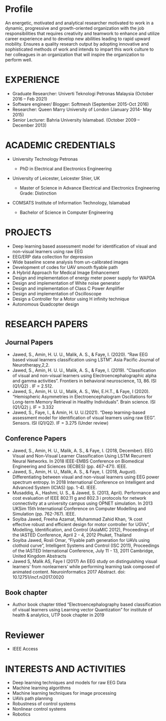# Profile

<div align="text-justify">
 An energetic, motivated and analytical researcher motivated to work in a dynamic, progressive and growth-oriented organization with the job responsibilities that requires creativity and teamwork to enhance and utilize career experience and to develop new abilities leading to rapid upward mobility. Ensures a quality research output by adopting innovative and sophisticated methods of work and intends to impart this work culture to her colleagues in an organization that will inspire the organization to perform well.
</div>

# EXPERIENCE

-	Graduate Researcher: Univerti Teknologi Petronas Malaysia (October 2016 – Feb 2021)
-	Software engineer/ Blogger: Softmesh (September 2015-Oct 2016)
-	Researcher: Queen Marry University of London (January 2014- May 2015)
-	Senior Lecturer: Bahria University Islamabad. (October 2009 – December 2013)

# ACADEMIC CREDENTIALS

- University Technology Petronas                                                                         
  - PhD in Electrical and Electronics Engineering

- University of Leicester, Leicester Shier, UK
  -	Master of Science in Advance Electrical and Electronics Engineering Grade: Distinction

- COMSATS Institute of Information Technology, Islamabad	
  - Bachelor of Science in Computer Engineering

# PROJECTS

-	Deep learning based assessment model for identification of visual and non-visual learners using raw EEG
-	EEG/ERP data collection for depression
-	Wide baseline scene analysis from un-calibrated images
-	Development of codes for UAV smooth flyable path
-	A Hybrid Approach for Medical Image Enhancement
-	Design and implementation of energy meter power supply for WAPDA
-	Design and implementation of White noise generator
-	Design and implementation of Class C Power Amplifier
-	Design and implementation of Oscilloscope
-	Design a Controller for a Motor using H infinity technique
-	Autonomous Quadcopter design

# RESEARCH PAPERS

## Journal Papers

- Jawed, S., Amin, H. U. U., Malik, A. S., & Faye, I. (2020). “Raw EEG based visual learners classification using LSTM”. Asia Pacific Journal of Neurotherapy,2,2.
-	Jawed, S., Amin, H. U. U., Malik, A. S., & Faye, I. (2019). “Classification of visual and non-visual learners using Electroencephalographic alpha and gamma activities”. Frontiers in behavioral neuroscience, 13, 86. ISI (Q1/Q2) . IF = 2.512.
-	Jawed, S., Amin, H. U. U., Malik, A. S., Wei, E.H.T., & Faye, I (2020). “Hemispheric Asymmetries in  Electroencephalogram Oscillations for Long-term Memory Retrieval in Healthy Individuals”. Brain science. ISI (Q1/Q2) j. IF = 3.332 
-	Jawed, S., Faye, I., & Amin, H. U. U.(2021). “Deep learning-based assessment model for identification of visual learners using raw EEG”.  Sensors. ISI (Q1/Q2). IF = 3.275 (Under review)

## Conference Papers

-	Jawed, S., Amin, H. U., Malik, A. S., & Faye, I. (2018, December). EEG Visual and Non-Visual Learner Classification Using LSTM Recurrent Neural Networks. In 2018 IEEE-EMBS Conference on Biomedical Engineering and Sciences (IECBES) (pp. 467-471). IEEE.
-	Jawed, S., Amin, H. U., Malik, A. S., & Faye, I. (2018, August). Differentiating between visual and non-visual  learners  using  EEG  power  spectrum  entropy.  In 2018 International Conference  on  Intelligent  and  Advanced  System  (ICIAS) (pp. 1-4). IEEE.
-	Musaddiq, A., Hashmi, U. S., & Jawed, S. (2013, April). Performance and cost evaluation of IEEE 802.11 g and 802.3 i protocols for network connectivity at a university campus using OPNET simulation. In 2013 UKSim 15th International Conference on Computer Modelling and Simulation (pp. 762-767). IEEE.
-	Soyiba Jawed, Freeha Azamat, Muhammad Zahid Khan, “A cost effective robust and efficient design for motor controller for UGVs”, Modelling, Identification, and Control (AsiaMIC 2012), Proceedings of the IASTED Conference, April 2 - 4, 2012 Phuket, Thailand
-	Soyiba Jawed, Rosli Omar, “Flyable path generation for UAVs using clothoid curve”, Intelligent Systems and Control (ISC 2011), Proceedings of the IASTED International Conference, July 11 - 13, 2011 Cambridge, United Kingdom
Abstracts
-	Jawed S, Malik AS, Faye I (2017) An EEG study on distinguishing visual learners’ from nonlearners’ while performing learning task composed of animated content. Neuroinformatics 2017 Abstract. doi: 10.12751/incf.ni2017.0020

## Book chapter
 -	Author book chapter titled “Electroencephalography based classification of visual learners using Learning vector Quantization” for institute of health & analytics, UTP book chapter in 2019

# Reviewer
-	IEEE Access

# INTERESTS AND ACTIVITIES
-	Deep learning techniques and models for raw EEG Data
-	Machine learning algorithms
-	Machine learning techniques for image processing
-	UAVs path planning
-	Robustness of control systems
-	Nonlinear control systems
-	Robotics




